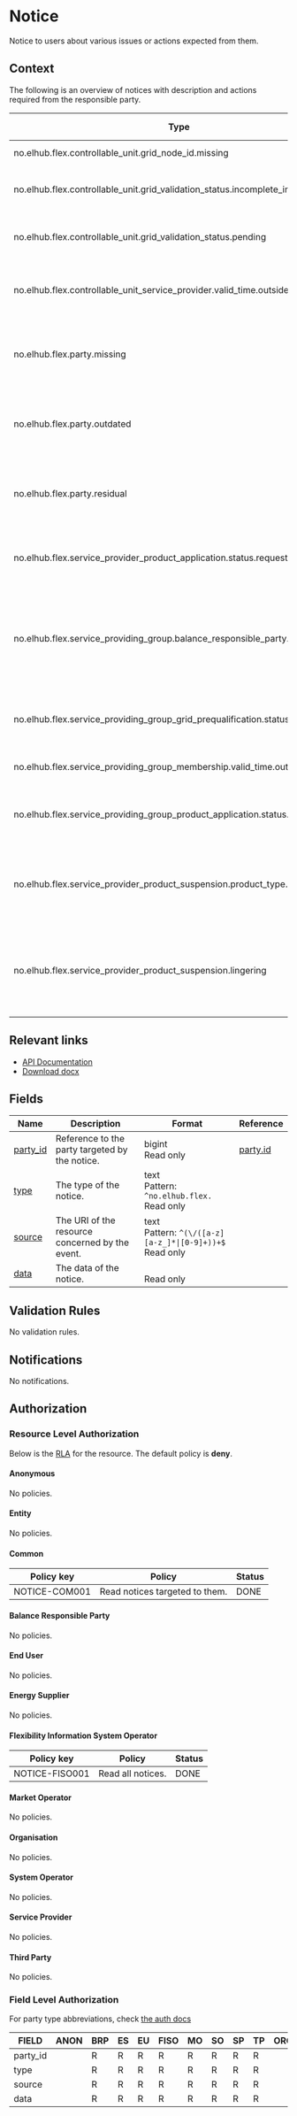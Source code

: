 # Notice

Notice to users about various issues or actions expected from them.

## Context

The following is an overview of notices with description and actions required
from the responsible party.

| Type                                                                          | Description                                                                            | Responsible Party | Action required                                                                                   |
|-------------------------------------------------------------------------------|----------------------------------------------------------------------------------------|-------------------|---------------------------------------------------------------------------------------------------|
| no.elhub.flex.controllable_unit.grid_node_id.missing                          | Grid node ID missing                                                                   | CSO               | Update CU with grid node                                                                          |
| no.elhub.flex.controllable_unit.grid_validation_status.incomplete_information | Grid validation status incomplete information                                          | SP                | Update missing information                                                                        |
| no.elhub.flex.controllable_unit.grid_validation_status.pending                | Grid validation status pending                                                         | CSO               | Verify CU for grid verification and update status                                                 |
| no.elhub.flex.controllable_unit_service_provider.valid_time.outside_contract  | Inconsistency: CUSP valid while end user is not valid on the AP                        | SP                | Update CUSP to match the updated end user data from Elhub                                         |
| no.elhub.flex.party.missing                                                   | Party listed by an external source but not registered in the system                    | FISO              | Create party to match the latest data fetched from the external source                            |
| no.elhub.flex.party.outdated                                                  | Mismatch in party data between system and an external source                           | FISO              | Update party to match the latest data fetched from the external source                            |
| no.elhub.flex.party.residual                                                  | Party registered in the system but not listed by an external source                    | FISO              | Delete party to match the latest data fetched from the external source                            |
| no.elhub.flex.service_provider_product_application.status.requested           | SP product application status requested                                                | PSO               | Initiate SP product qualification and update status                                               |
| no.elhub.flex.service_providing_group.balance_responsible_party.multiple      | Inconsistency: Multiple BRPs in a single SPG                                           | SP                | Make sure the SPG only contains CU currently associated to the same BRP on their accounting point |
| no.elhub.flex.service_providing_group_grid_prequalification.status.requested  | SPG grid prequalification status requested                                             | ISO               | Initiate SPG grid prequalification and update status                                              |
| no.elhub.flex.service_providing_group_membership.valid_time.outside_contract  | Inconsistency: SPG contains expired CU(s)                                              | SP                | Validate and update SPG membership                                                                |
| no.elhub.flex.service_providing_group_product_application.status.requested    | SPG product application status requested                                               | PSO               | Initiate SPG product prequalification and update status                                           |
| no.elhub.flex.service_provider_product_suspension.product_type.not_qualified  | Inconsistency: suspending a SP on a product type that they are no longer qualified for | PSO               | Delete the suspension because it is useless                                                       |
| no.elhub.flex.service_provider_product_suspension.lingering                   | Inactivity: nothing has happened on the suspension in 2 weeks                          | PSO               | Suspension is a temporary procedure. Consider reinstating the SP or removing their qualification. |

## Relevant links

* [API Documentation](../api/v0/index.html#/operations/list_notice)
* [Download docx](../download/notice.docx)

## Fields

| Name                                                         | Description                                     | Format                                                          | Reference                     |
|--------------------------------------------------------------|-------------------------------------------------|-----------------------------------------------------------------|-------------------------------|
| <a name="field-party_id" href="#field-party_id">party_id</a> | Reference to the party targeted by the notice.  | bigint<br/>Read only                                            | [party.id](party.md#field-id) |
| <a name="field-type" href="#field-type">type</a>             | The type of the notice.                         | text<br/>Pattern: `^no.elhub.flex.`<br/>Read only               |                               |
| <a name="field-source" href="#field-source">source</a>       | The URI of the resource concerned by the event. | text<br/>Pattern: `^(\/([a-z][a-z_]*\|[0-9]+))+$`<br/>Read only |                               |
| <a name="field-data" href="#field-data">data</a>             | The data of the notice.                         | <br/>Read only                                                  |                               |

## Validation Rules

No validation rules.

## Notifications

No notifications.

## Authorization

### Resource Level Authorization

Below is the [RLA](../technical/auth.md#resource-level-authorization-rla) for the
resource. The default policy is **deny**.

#### Anonymous

No policies.

#### Entity

No policies.

#### Common

| Policy key    | Policy                         | Status |
|---------------|--------------------------------|--------|
| NOTICE-COM001 | Read notices targeted to them. | DONE   |

#### Balance Responsible Party

No policies.

#### End User

No policies.

#### Energy Supplier

No policies.

#### Flexibility Information System Operator

| Policy key     | Policy            | Status |
|----------------|-------------------|--------|
| NOTICE-FISO001 | Read all notices. | DONE   |

#### Market Operator

No policies.

#### Organisation

No policies.

#### System Operator

No policies.

#### Service Provider

No policies.

#### Third Party

No policies.

### Field Level Authorization

For party type abbreviations, check [the auth docs](../technical/auth.md#party-market-actors)

| FIELD    | ANON | BRP | ES | EU | FISO | MO | SO | SP | TP | ORG |
|----------|------|-----|----|----|------|----|----|----|----|-----|
| party_id |      | R   | R  | R  | R    | R  | R  | R  | R  |     |
| type     |      | R   | R  | R  | R    | R  | R  | R  | R  |     |
| source   |      | R   | R  | R  | R    | R  | R  | R  | R  |     |
| data     |      | R   | R  | R  | R    | R  | R  | R  | R  |     |
